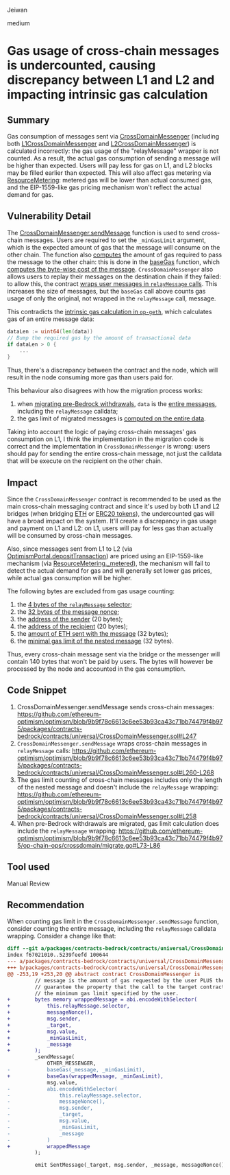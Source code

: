 Jeiwan

medium

# Gas usage of cross-chain messages is undercounted, causing discrepancy between L1 and L2 and impacting intrinsic gas calculation

## Summary
Gas consumption of messages sent via [CrossDomainMessenger](https://github.com/ethereum-optimism/optimism/blob/9b9f78c6613c6ee53b93ca43c71bb74479f4b975/packages/contracts-bedrock/contracts/universal/CrossDomainMessenger.sol#L114) (including both [L1CrossDomainMessenger](https://github.com/ethereum-optimism/optimism/blob/9b9f78c6613c6ee53b93ca43c71bb74479f4b975/packages/contracts-bedrock/contracts/L1/L1CrossDomainMessenger.sol#L16) and [L2CrossDomainMessenger](https://github.com/ethereum-optimism/optimism/blob/9b9f78c6613c6ee53b93ca43c71bb74479f4b975/packages/contracts-bedrock/contracts/L2/L2CrossDomainMessenger.sol#L18)) is calculated incorrectly: the gas usage of the "relayMessage" wrapper is not counted. As a result, the actual gas consumption of sending a message will be higher than expected. Users will pay less for gas on L1, and L2 blocks may be filled earlier than expected. This will also affect gas metering via [ResourceMetering](https://github.com/ethereum-optimism/optimism/blob/9b9f78c6613c6ee53b93ca43c71bb74479f4b975/packages/contracts-bedrock/contracts/L1/ResourceMetering.sol#L15): metered gas will be lower than actual consumed gas, and the EIP-1559-like gas pricing mechanism won't reflect the actual demand for gas.
## Vulnerability Detail
The [CrossDomainMessenger.sendMessage](https://github.com/ethereum-optimism/optimism/blob/9b9f78c6613c6ee53b93ca43c71bb74479f4b975/packages/contracts-bedrock/contracts/universal/CrossDomainMessenger.sol#L247) function is used to send cross-chain messages. Users are required to set the `_minGasLimit` argument, which is the expected amount of gas that the message will consume on the other chain. The function also [computes](https://github.com/ethereum-optimism/optimism/blob/9b9f78c6613c6ee53b93ca43c71bb74479f4b975/packages/contracts-bedrock/contracts/universal/CrossDomainMessenger.sol#L258) the amount of gas required to pass the message to the other chain: this is done in the [baseGas](https://github.com/ethereum-optimism/optimism/blob/9b9f78c6613c6ee53b93ca43c71bb74479f4b975/packages/contracts-bedrock/contracts/universal/CrossDomainMessenger.sol#L258) function, which [computes the byte-wise cost of the message](https://github.com/ethereum-optimism/optimism/blob/9b9f78c6613c6ee53b93ca43c71bb74479f4b975/packages/contracts-bedrock/contracts/universal/CrossDomainMessenger.sol#L432). `CrossDomainMessenger` also allows users to replay their messages on the destination chain if they failed: to allow this, the contract [wraps user messages in `relayMessage` calls](https://github.com/ethereum-optimism/optimism/blob/9b9f78c6613c6ee53b93ca43c71bb74479f4b975/packages/contracts-bedrock/contracts/universal/CrossDomainMessenger.sol#L260-L268). This increases the size of messages, but the `baseGas` call above counts gas usage of only the original, not wrapped in the `relayMessage` call, message.

This contradicts the [intrinsic gas calculation in `op-geth`](https://github.com/ethereum-optimism/op-geth/blob/optimism/core/state_transition.go#L75-L108), which calculates gas of an entire message data:
```go
dataLen := uint64(len(data))
// Bump the required gas by the amount of transactional data
if dataLen > 0 {
    ...
}
```
Thus, there's a discrepancy between the contract and the node, which will result in the node consuming more gas than users paid for.

This behaviour also disagrees with how the migration process works:
1. when [migrating pre-Bedrock withdrawals](https://github.com/ethereum-optimism/optimism/blob/9b9f78c6613c6ee53b93ca43c71bb74479f4b975/op-chain-ops/crossdomain/migrate.go#L55), `data` is the [entire messages](https://github.com/ethereum-optimism/optimism/blob/9b9f78c6613c6ee53b93ca43c71bb74479f4b975/op-chain-ops/crossdomain/migrate.go#L73-L81), including the `relayMessage` calldata;
1. the gas limit of migrated messages is [computed on the entire data](https://github.com/ethereum-optimism/optimism/blob/9b9f78c6613c6ee53b93ca43c71bb74479f4b975/op-chain-ops/crossdomain/migrate.go#L86).

Taking into account the logic of paying cross-chain messages' gas consumption on L1, I think the implementation in the migration code is correct and the implementation in `CrossDomainMessenger` is wrong: users should pay for sending the entire cross-chain message, not just the calldata that will be execute on the recipient on the other chain.
## Impact
Since the `CrossDomainMessenger` contract is recommended to be used as the main cross-chain messaging contract and since it's used by both L1 and L2 bridges (when bridging [ETH](https://github.com/ethereum-optimism/optimism/blob/9b9f78c6613c6ee53b93ca43c71bb74479f4b975/packages/contracts-bedrock/contracts/universal/StandardBridge.sol#L377-L387) or [ERC20 tokens](https://github.com/ethereum-optimism/optimism/blob/9b9f78c6613c6ee53b93ca43c71bb74479f4b975/packages/contracts-bedrock/contracts/universal/StandardBridge.sol#L427-L442)), the undercounted gas will have a broad impact on the system. It'll create a discrepancy in gas usage and payment on L1 and L2: on L1, users will pay for less gas than actually will be consumed by cross-chain messages.

Also, since messages sent from L1 to L2 (via [OptimismPortal.depositTransaction](https://github.com/ethereum-optimism/optimism/blob/9b9f78c6613c6ee53b93ca43c71bb74479f4b975/packages/contracts-bedrock/contracts/L1/OptimismPortal.sol#L426)) are priced using an EIP-1559-like mechanism (via [ResourceMetering._metered](https://github.com/ethereum-optimism/optimism/blob/9b9f78c6613c6ee53b93ca43c71bb74479f4b975/packages/contracts-bedrock/contracts/L1/ResourceMetering.sol#L92)), the mechanism will fail to detect the actual demand for gas and will generally set lower gas prices, while actual gas consumption will be higher.

The following bytes are excluded from gas usage counting:
1. the [4 bytes of the `relayMessage` selector](https://github.com/ethereum-optimism/optimism/blob/9b9f78c6613c6ee53b93ca43c71bb74479f4b975/packages/contracts-bedrock/contracts/universal/CrossDomainMessenger.sol#L261);
1. the [32 bytes of the message nonce](https://github.com/ethereum-optimism/optimism/blob/9b9f78c6613c6ee53b93ca43c71bb74479f4b975/packages/contracts-bedrock/contracts/universal/CrossDomainMessenger.sol#L262);
1. the [address of the sender](https://github.com/ethereum-optimism/optimism/blob/9b9f78c6613c6ee53b93ca43c71bb74479f4b975/packages/contracts-bedrock/contracts/universal/CrossDomainMessenger.sol#L263) (20 bytes);
1. the [address of the recipient](https://github.com/ethereum-optimism/optimism/blob/9b9f78c6613c6ee53b93ca43c71bb74479f4b975/packages/contracts-bedrock/contracts/universal/CrossDomainMessenger.sol#L264) (20 bytes);
1. the [amount of ETH sent with the message](https://github.com/ethereum-optimism/optimism/blob/9b9f78c6613c6ee53b93ca43c71bb74479f4b975/packages/contracts-bedrock/contracts/universal/CrossDomainMessenger.sol#L265) (32 bytes);
1. the [minimal gas limit of the nested message](https://github.com/ethereum-optimism/optimism/blob/9b9f78c6613c6ee53b93ca43c71bb74479f4b975/packages/contracts-bedrock/contracts/universal/CrossDomainMessenger.sol#L266) (32 bytes).

Thus, every cross-chain message sent via the bridge or the messenger will contain 140 bytes that won't be paid by users. The bytes will however be processed by the node and accounted in the gas consumption.
## Code Snippet
1. CrossDomainMessenger.sendMessage sends cross-chain messages:
https://github.com/ethereum-optimism/optimism/blob/9b9f78c6613c6ee53b93ca43c71bb74479f4b975/packages/contracts-bedrock/contracts/universal/CrossDomainMessenger.sol#L247
1. `CrossDomainMessenger.sendMessage` wraps cross-chain messages in `relayMessage` calls:
https://github.com/ethereum-optimism/optimism/blob/9b9f78c6613c6ee53b93ca43c71bb74479f4b975/packages/contracts-bedrock/contracts/universal/CrossDomainMessenger.sol#L260-L268
1. The gas limit counting of cross-chain messages includes only the length of the nested message and doesn't include the `relayMessage` wrapping:
https://github.com/ethereum-optimism/optimism/blob/9b9f78c6613c6ee53b93ca43c71bb74479f4b975/packages/contracts-bedrock/contracts/universal/CrossDomainMessenger.sol#L258
1. When pre-Bedrock withdrawals are migrated, gas limit calculation does include the `relayMessage` wrapping:
https://github.com/ethereum-optimism/optimism/blob/9b9f78c6613c6ee53b93ca43c71bb74479f4b975/op-chain-ops/crossdomain/migrate.go#L73-L86
## Tool used
Manual Review
## Recommendation
When counting gas limit in the `CrossDomainMessenger.sendMessage` function, consider counting the entire message, including the `relayMessage` calldata wrapping. Consider a change like that:
```diff
diff --git a/packages/contracts-bedrock/contracts/universal/CrossDomainMessenger.sol b/packages/contracts-bedrock/contracts/universal/CrossDomainMessenger.sol
index f67021010..5239feefd 100644
--- a/packages/contracts-bedrock/contracts/universal/CrossDomainMessenger.sol
+++ b/packages/contracts-bedrock/contracts/universal/CrossDomainMessenger.sol
@@ -253,19 +253,20 @@ abstract contract CrossDomainMessenger is
         // message is the amount of gas requested by the user PLUS the base gas value. We want to
         // guarantee the property that the call to the target contract will always have at least
         // the minimum gas limit specified by the user.
+        bytes memory wrappedMessage = abi.encodeWithSelector(
+            this.relayMessage.selector,
+            messageNonce(),
+            msg.sender,
+            _target,
+            msg.value,
+            _minGasLimit,
+            _message
+        );
         _sendMessage(
             OTHER_MESSENGER,
-            baseGas(_message, _minGasLimit),
+            baseGas(wrappedMessage, _minGasLimit),
             msg.value,
-            abi.encodeWithSelector(
-                this.relayMessage.selector,
-                messageNonce(),
-                msg.sender,
-                _target,
-                msg.value,
-                _minGasLimit,
-                _message
-            )
+            wrappedMessage
         );

         emit SentMessage(_target, msg.sender, _message, messageNonce(), _minGasLimit);
```